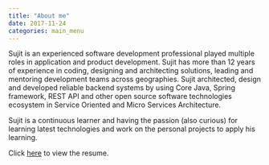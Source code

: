 ```yaml
---
title: "About me"
date: 2017-11-24
categories: main_menu
---
```


Sujit is an experienced software development professional played multiple roles in application and product development. Sujit has more than 12 years of experience in coding, designing and architecting solutions, leading and mentoring development teams across geographies. Sujit architected, design and developed  reliable backend systems by using Core Java, Spring framework, REST API and other open source software technologies ecosystem in Service Oriented and Micro Services Architecture.

Sujit is a continuous learner and having the passion (also curious) for learning latest technologies and work on the personal projects to apply his learning. 

Click <a href="/files/resume.pdf" target = "_blank">here</a> to view the resume.